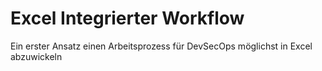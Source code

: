 # Excel Integrierter Workflow
Ein erster Ansatz einen Arbeitsprozess für DevSecOps möglichst in Excel abzuwickeln
